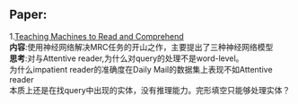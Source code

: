 ## Paper:

1.[Teaching Machines to Read and Comprehend](https://app.yinxiang.com/shard/s24/nl/28283238/05372fe9-3d28-4279-b1cc-b5166595cc8b "悬停显示") <br>
**内容**:使用神经网络解决MRC任务的开山之作，主要提出了三种神经网络模型 <br>
**思考**:对与Attentive reader,为什么对query的处理不是word-level。<br>
         为什么impatient reader的准确度在Daily Mail的数据集上表现不如Attentive reader<br>
         本质上还是在找query中出现的实体，没有推理能力。完形填空只能够处理实体？

